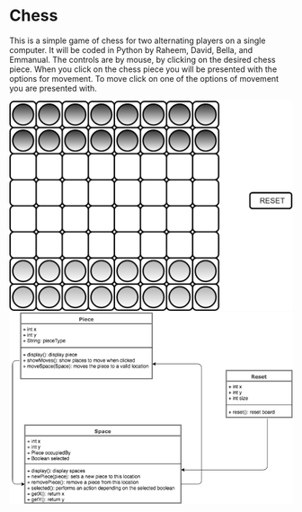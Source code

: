 # Chess
This is a simple game of chess for two alternating players on a single computer.
It will be coded in Python by Raheem, David, Bella, and Emmanual.
The controls are by mouse, by clicking on the
desired chess piece. When you click on the chess
piece you will be presented with the options for movement.
To move click on one of the options of movement you are presented with.

![GUI](https://github.com/The-tiny-asian/chess/blob/master/ChessGUI.png)
![Diagram](https://github.com/The-tiny-asian/chess/blob/master/ChessClassDiagram.png)
